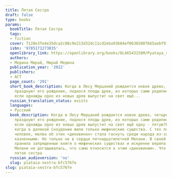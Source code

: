 ```yaml
---
title: Пятая Сестра
draft: false
type: books
params:
  bookTitle: Пятая Сестра
  tags:
  - fiction
  cover: 7128e3fe4e35dca2c08c9e213d32dc11cd2eba93684ef0636580f665aebf91e2.jpg
  isbn: '9785171273835'
  openlibrary_link: https://openlibrary.org/books/OL46543156M/Pyataya_sestra
  authors:
  - Медина Мирай, Мирай Медина
  publication_year: '2022'
  publishers:
  - АСТ
  page_count: '291'
  short_book_description: Когда в Лесу Мерцаний рождается новое древо, четыре сестры-стихии
    празднуют его рождение, поднося плоды древ, из которых сами родились. Но что,
    если однажды одно из новых древ выпустит на свет ещё...
  russian_translation_status: exists
  languages:
  - Русский
  book_description: Когда в Лесу Мерцаний рождается новое древо, четыре сестры-стихии
    празднуют его рождение, поднося плоды древ, из которых сами родились. Но что,
    если однажды одно из новых древ выпустит на свет ещё одну - пятую?Было время,
    когда в далекой Сноудонии жили только мифические существа. С тех пор, как пришел
    человек, молва об этих «диковинах» стала гаснуть среди народа из-за страха быть
    казненными. Но только не в сердце пятнадцатилетней Мелани. В своей комнатке она
    хранила запрещенные книги о мифических существах и искренне верила в их существование.
    Мелани не догадывалась, что сама относится к этим «диковинам». Что она и есть
    пятая сестра
  russian_audioversion: 'no'
  slug: piataia-sestra-bfc576fe
slug: piataia-sestra-bfc576fe
---
```


